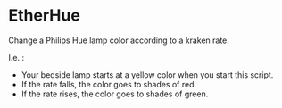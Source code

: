 EtherHue
========

Change a Philips Hue lamp color according to a kraken rate.

I.e. :

- Your bedside lamp starts at a yellow color when you start this script.
- If the rate falls, the color goes to shades of red.
- If the rate rises, the color goes to shades of green.

